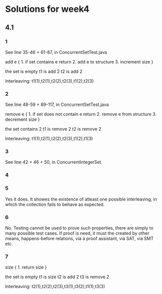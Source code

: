 # Solutions for week4

## 4.1

### 1

See line 35-46 + 61-87, in ConcurrentSetTest.java

add e {
    1. if set contains e return
    2. add e to structure
    3. increment size
}

the set is empty
t1 is add 2
t2 is add 2

Interleaving:
t1(1),t2(1),t2(2),t2(3),t1(2),t2(3)

### 2

See line 48-59 + 89-117, in ConcurrentSetTest.java

remove e {
    1. if set does not contain e return
    2. remove e from structure
    3. decrement size
}

the set contains 2
t1 is remove 2
t2 is remove 2

Interleaving:
t1(1),t2(1),t2(2),t2(3),t1(2),t1(3)

### 3

See line 42 + 46 + 50, in ConcurrentIntegerSet.

### 4

### 5

Yes it does. It showes the existence of atleast one possible interleaving, in which the collection fails to behave as expected.

### 6

No. Testing cannot be used to prove such properties, there are simply to many possible test cases. If proof is need, it must the created by other means, happens-before relations, via a proof assistant, via SAT, via SMT etc.

### 7

size {
    1. return size
}

the set is empty
t1 is size
t2 is add 2
t3 is remove 2

Interleaving:
t2(1),t2(2),t2(3),t3(1),t3(2),t1(1),t3(3)